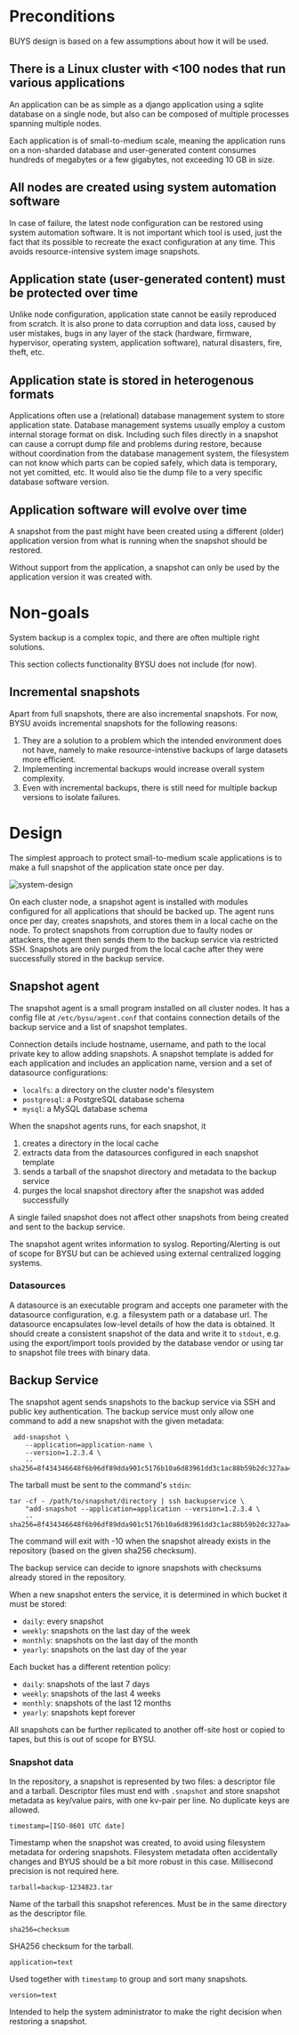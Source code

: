 # Preconditions

BUYS design is based on a few assumptions about how it will be used.

## There is a Linux cluster with <100 nodes that run various applications

An application can be as simple as a django application using a sqlite database
on a single node, but also can be composed of multiple processes spanning
multiple nodes.

Each application is of small-to-medium scale, meaning the application runs on a
non-sharded database and user-generated content consumes hundreds of megabytes
or a few gigabytes, not exceeding 10 GB in size.

## All nodes are created using system automation software

In case of failure, the latest node configuration can be restored using system
automation software.  It is not important which tool is used, just the fact that
its possible to recreate the exact configuration at any time.  This avoids
resource-intensive system image snapshots.

## Application state (user-generated content) must be protected over time

Unlike node configuration, application state cannot be easily reproduced from
scratch.  It is also prone to data corruption and data loss, caused by user
mistakes, bugs in any layer of the stack (hardware, firmware, hypervisor,
operating system, application software), natural disasters, fire, theft, etc.

## Application state is stored in heterogenous formats

Applications often use a (relational) database management system to store
application state. Database management systems usually employ a custom internal
storage format on disk.  Including such files directly in a snapshot can cause
a corrupt dump file and problems during restore, because without coordination
from the database management system, the filesystem can not know which parts can
be copied safely, which data is temporary, not yet comitted, etc.  It would also
tie the dump file to a very specific database software version.

## Application software will evolve over time

A snapshot from the past might have been created using a different (older)
application version from what is running when the snapshot should be restored.

Without support from the application, a snapshot can only be used by the
application version it was created with.

# Non-goals

System backup is a complex topic, and there are often multiple right solutions.

This section collects functionality BYSU does not include (for now).

## Incremental snapshots

Apart from full snapshots, there are also incremental snapshots.  For now, BYSU
avoids incremental snapshots for the following reasons:

1. They are a solution to a problem which the intended environment does not have,
namely to make resource-intenstive backups of large datasets more efficient.
2. Implementing incremental backups would increase overall system complexity.
3. Even with incremental backups, there is still need for multiple backup
versions to isolate failures.

# Design

The simplest approach to protect small-to-medium scale applications is to make a
full snapshot of the application state once per day.

![system-design](system-design.png "System design")

On each cluster node, a snapshot agent is installed with modules configured for
all applications that should be backed up.  The agent runs once per day, creates
snapshots, and stores them in a local cache on the node.  To protect snapshots
from corruption due to faulty nodes or attackers, the agent then sends them to
the backup service via restricted SSH.  Snapshots are only purged from the local
cache after they were successfully stored in the backup service.

## Snapshot agent

The snapshot agent is a small program installed on all cluster nodes.  It has a
config file at `/etc/bysu/agent.conf` that contains connection details of the
backup service and a list of snapshot templates.

Connection details include hostname, username, and path to the local private key
to allow adding snapshots.  A snapshot template is added for each application
and includes an application name, version and a set of datasource
configurations:

- `localfs`: a directory on the cluster node's filesystem
- `postgresql`: a PostgreSQL database schema
- `mysql`: a MySQL database schema

When the snapshot agents runs, for each snapshot, it

1. creates a directory in the local cache
2. extracts data from the datasources configured in each snapshot template
3. sends a tarball of the snapshot directory and metadata to the backup service
4. purges the local snapshot directory after the snapshot was added successfully

A single failed snapshot does not affect other snapshots from being created and
sent to the backup service.

The snapshot agent writes information to syslog.  Reporting/Alerting is out of
scope for BYSU but can be achieved using external centralized logging systems.

### Datasources

A datasource is an executable program and accepts one parameter with the
datasource configuration, e.g. a filesystem path or a database url.  The
datasource encapsulates low-level details of how the data is obtained.  It
should create a consistent snapshot of the data and write it to `stdout`, e.g.
using the export/import tools provided by the database vendor or using tar to
snapshot file trees with binary data.

## Backup Service

The snapshot agent sends snapshots to the backup service via SSH and public key
authentication. The backup service must only allow one command to add a new
snapshot with the given metadata:

     add-snapshot \
        --application=application-name \
        --version=1.2.3.4 \
        --sha256=8f434346648f6b96df89dda901c5176b10a6d83961dd3c1ac88b59b2dc327aa4

The tarball must be sent to the command's `stdin`:

    tar -cf - /path/to/snapshot/directory | ssh backupservice \
        "add-snapshot --application=application --version=1.2.3.4 \
        --sha256=8f434346648f6b96df89dda901c5176b10a6d83961dd3c1ac88b59b2dc327aa4"

The command will exit with -10 when the snapshot already exists in the
repository (based on the given sha256 checksum).

The backup service can decide to ignore snapshots with checksums already stored
in the repository.

When a new snapshot enters the service, it is determined in which bucket it must
be stored:

- `daily`: every snapshot
- `weekly`: snapshots on the last day of the week
- `monthly`: snapshots on the last day of the month
- `yearly`: snapshots on the last day of the year

Each bucket has a different retention policy:

- `daily`: snapshots of the last 7 days
- `weekly`: snapshots of the last 4 weeks
- `monthly`: snapshots of the last 12 months
- `yearly`: snapshots kept forever

All snapshots can be further replicated to another off-site host or copied to
tapes, but this is out of scope for BYSU.

### Snapshot data

In the repository, a snapshot is represented by two files: a descriptor file and
a tarball.  Descriptor files must end with `.snapshot` and store snapshot
metadata as key/value pairs, with one kv-pair per line.  No duplicate keys are
allowed.

    timestamp=[ISO-8601 UTC date]

Timestamp when the snapshot was created, to avoid using filesystem metadata for
ordering snapshots.  Filesystem metadata often accidentally changes and BYUS
should be a bit more robust in this case.  Millisecond precision is not
required here.

    tarball=backup-1234823.tar

Name of the tarball this snapshot references.  Must be in the same directory as
the descriptor file.

    sha256=checksum

SHA256 checksum for the tarball.

    application=text

Used together with `timestamp` to group and sort many snapshots.

    version=text

Intended to help the system administrator to make the right decision when
restoring a snapshot.
